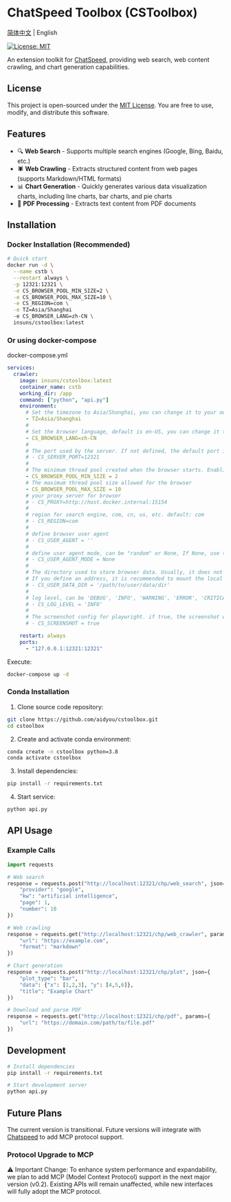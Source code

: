 # ChatSpeed Toolbox (CSToolbox)

[简体中文](README-Zh.MD) | English

[![License: MIT](https://img.shields.io/badge/License-MIT-yellow.svg)](https://opensource.org/licenses/MIT)

An extension toolkit for [ChatSpeed](https://github.com/aidyou/chatspeed), providing web search, web content crawling, and chart generation capabilities.

## License

This project is open-sourced under the [MIT License](LICENSE). You are free to use, modify, and distribute this software.

## Features

- 🔍 **Web Search** - Supports multiple search engines (Google, Bing, Baidu, etc.)
- 🕷️ **Web Crawling** - Extracts structured content from web pages (supports Markdown/HTML formats)
- 📊 **Chart Generation** - Quickly generates various data visualization charts, including line charts, bar charts, and pie charts
- 📄 **PDF Processing** - Extracts text content from PDF documents

## Installation

### Docker Installation (Recommended)

```bash
# Quick start
docker run -d \
  --name cstb \
  --restart always \
  -p 12321:12321 \
  -e CS_BROWSER_POOL_MIN_SIZE=2 \
  -e CS_BROWSER_POOL_MAX_SIZE=10 \
  -e CS_REGION=com \
  -e TZ=Asia/Shanghai
  -e CS_BROWSER_LANG=zh-CN \
  insuns/cstoolbox:latest
```

### Or using docker-compose

docker-compose.yml

```yaml
services:
  crawler:
    image: insuns/cstoolbox:latest
    container_name: cstb
    working_dir: /app
    command: ["python", "api.py"]
    environment:
      # Set the timezone to Asia/Shanghai, you can change it to your own timezone.
      - TZ=Asia/Shanghai
      #
      # Set the browser language, default is en-US, you can change it to your own language.
      - CS_BROWSER_LANG=zh-CN
      #
      # The port used by the server. If not defined, the default port is 12321.
      # - CS_SERVER_PORT=12321
      #
      # The minimum thread pool created when the browser starts. Enabling the thread pool can accelerate the data crawling speed.
      - CS_BROWSER_POOL_MIN_SIZE = 2
      # The maximum thread pool size allowed for the browser
      - CS_BROWSER_POOL_MAX_SIZE = 10
      # your proxy server for browser
      # - CS_PROXY=http://host.docker.internal:15154
      #
      # region for search engine, com, cn, us, etc. default: com
      # - CS_REGION=com
      #
      # define browser user agent
      # - CS_USER_AGENT = ''
      #
      # define user agent mode, can be "random" or None, If None, use the provided user_agent as-is. Default: None.
      # - CS_USER_AGENT_MODE = None
      #
      # The directory used to store browser data. Usually, it does not need to be defined.
      # If you define an address, it is recommended to mount the local directory.
      # - CS_USER_DATA_DIR = '/path/to/user/data/dir'
      #
      # log level, can be 'DEBUG', 'INFO', 'WARNING', 'ERROR', 'CRITICAL'
      # - CS_LOG_LEVEL = 'INFO'
      #
      # The screenshot config for playwright. if true, the screenshot will be saved in logs dir.
      # - CS_SCREENSHOT = true

    restart: always
    ports:
      - "127.0.0.1:12321:12321"
```

Execute:

```bash
docker-compose up -d
```

### Conda Installation

1. Clone source code repository:

```bash
git clone https://github.com/aidyou/cstoolbox.git
cd cstoolbox
```

2. Create and activate conda environment:

```bash
conda create -n cstoolbox python=3.8
conda activate cstoolbox
```

3. Install dependencies:

```bash
pip install -r requirements.txt
```

4. Start service:

```bash
python api.py
```

## API Usage

### Example Calls

```python
import requests

# Web search
response = requests.post("http://localhost:12321/chp/web_search", json={
    "provider": "google",
    "kw": "artificial intelligence",
    "page": 1,
    "number": 10
})

# Web crawling
response = requests.get("http://localhost:12321/chp/web_crawler", params={
    "url": "https://example.com",
    "format": "markdown"
})

# Chart generation
response = requests.post("http://localhost:12321/chp/plot", json={
    "plot_type": "bar",
    "data": {"x": [1,2,3], "y": [4,5,6]},
    "title": "Example Chart"
})

# Download and parse PDF
response = requests.get("http://localhost:12321/chp/pdf", params={
    "url": "https://domain.com/path/to/file.pdf"
})
```

## Development

```bash
# Install dependencies
pip install -r requirements.txt

# Start development server
python api.py
```

## Future Plans

The current version is transitional. Future versions will integrate with [Chatspeed](https://github.com/aidyou/chatspeed) to add MCP protocol support.

### Protocol Upgrade to MCP

⚠️ Important Change: To enhance system performance and expandability, we plan to add MCP (Model Context Protocol) support in the next major version (v0.2). Existing APIs will remain unaffected, while new interfaces will fully adopt the MCP protocol.
